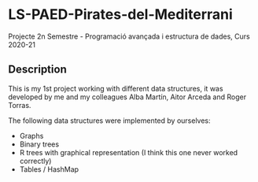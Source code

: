 # LS-PAED-Pirates-del-Mediterrani
Projecte 2n Semestre - Programació avançada i estructura de dades, Curs 2020-21 

## Description
This is my 1st project working with different data structures, it was developed by me and my colleagues Alba Martín, Aitor Arceda and Roger Torras.

The following data structures were implemented by ourselves:
- Graphs
- Binary trees
- R trees with graphical representation (I think this one never worked correctly)
- Tables / HashMap
